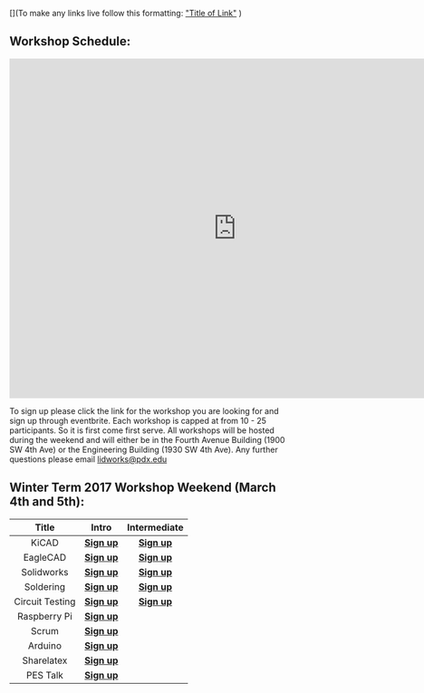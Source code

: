 [](To make any links live follow this formatting:
["Title of Link"](Link)
)

## Workshop Schedule:

<iframe src="https://calendar.google.com/calendar/embed?title=L.I.D.%20Workshops&amp;height=600&amp;wkst=1&amp;bgcolor=%23FFFFFF&amp;ctz=America%2FLos_Angeles" style="border-width:0" width="800" height="600" frameborder="0" scrolling="no" markdown="0">&nbsp;</iframe>


To sign up please click the link for the workshop you are looking for and sign up through eventbrite.  Each workshop is capped at from 10 - 25 participants.  So it is first come first serve. All workshops will be hosted during the weekend and will either be in the Fourth Avenue Building (1900 SW 4th Ave) or the Engineering Building (1930 SW 4th Ave).  Any further questions please email <lidworks@pdx.edu>

## Winter Term 2017 Workshop Weekend (March 4th and 5th):
|Title|Intro|Intermediate|
|:---------------:|:------------------------:|:---------:|
| KiCAD |**[Sign up](https://www.eventbrite.com/e/intro-to-kicad-tickets-32490193042)**|**[Sign up](https://www.eventbrite.com/e/intermediate-ki-cad-tickets-32490222129)**|
| EagleCAD |**[Sign up](https://www.eventbrite.com/e/intro-to-eaglecad-tickets-32490106784)**|**[Sign up](https://www.eventbrite.com/e/intermediate-eaglecad-tickets-32162529993)**|
| Solidworks  |**[Sign up](https://www.eventbrite.com/e/intro-to-solidworks-tickets-32489984418)**|**[Sign up](https://www.eventbrite.com/e/intermediate-soldiworks-tickets-32490058640)**|
| Soldering |**[Sign up](https://www.eventbrite.com/e/intro-to-soldering-tickets-32490341486)**|**[Sign up](https://www.eventbrite.com/e/intermediate-soldering-tickets-32490381606)**|
| Circuit Testing | **[Sign up](https://www.eventbrite.com/e/intro-to-circuit-testing-tickets-32490400663)** |**[Sign up](https://www.eventbrite.com/e/intermediate-circuit-testing-tickets-32490478897)**|
| Raspberry Pi |**[Sign up](https://www.eventbrite.com/e/raspberry-pi-introduction-workshop-tickets-32491129844)**|
| Scrum | **[Sign up](https://www.eventbrite.com/e/intro-to-scrum-tickets-32491250204)**|
| Arduino | **[Sign up](https://www.eventbrite.com/e/intro-to-arduino-tickets-32490500963)**|
| Sharelatex | **[Sign up](https://www.eventbrite.com/e/intro-to-sharelatex-tickets-32491502960)**|
| PES Talk | **[Sign up](https://www.eventbrite.com/e/power-engineering-society-workshop-tickets-32491433753)**|





